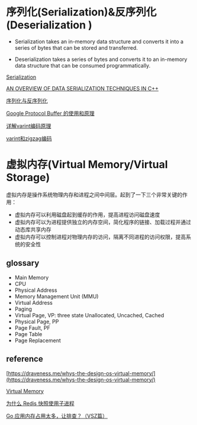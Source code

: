 # 序列化(Serialization)&反序列化(Deserialization )

- Serialization takes an in-memory data structure and converts it into a series of bytes that can be stored and transferred.

- Deserialization takes a series of bytes and converts it to an in-memory data structure that can be consumed programmatically.

[Serialization](https://en.wikipedia.org/wiki/Serialization)

[AN OVERVIEW OF DATA SERIALIZATION TECHNIQUES IN C++](https://rubentorresbonet.wordpress.com/2014/08/25/an-overview-of-data-serialization-techniques-in-c/)

[序列化与反序列化](https://juejin.im/post/5c47c8aae51d4551363ff2f9)

[Google Protocol Buffer 的使用和原理](https://www.ibm.com/developerworks/cn/linux/l-cn-gpb/index.html)

[详解varint编码原理](https://juejin.im/post/5d8c4090e51d4577f7061932)

[varint和zigzag编码](https://wikimore.github.io/2016/09/22/zig-zag-intro/)

# 虚拟内存(Virtual Memory/Virtual Storage)

虚拟内存是操作系统物理内存和进程之间中间层。起到了一下三个非常关键的作用：

- 虚拟内存可以利用磁盘起到缓存的作用，提高进程访问磁盘速度
- 虚拟内存可以为进程提供独立的内存空间，简化程序的链接、加载过程并通过动态库共享内存
- 虚拟内存可以控制进程对物理内存的访问，隔离不同进程的访问权限，提高系统的安全性

## glossary

- Main Memory
- CPU
- Physical Address
- Memory Management Unit (MMU)
- Virtual Address
- Paging
- Virtual Page, VP: three state Unallocated, Uncached, Cached
- Physical Page, PP
- Page Fault, PF
- Page Table
- Page Replacement

## reference

[https://draveness.me/whys-the-design-os-virtual-memory/](https://draveness.me/whys-the-design-os-virtual-memory/)

[Virtual Memory](https://en.wikipedia.org/wiki/Virtual_memory)

[为什么 Redis 快照使用子进程](https://draveness.me/whys-the-design-redis-bgsave-fork/)

[Go 应用内存占用太多，让排查？（VSZ篇）](https://eddycjy.com/posts/go/talk/2019-09-24-why-vsz-large/)



